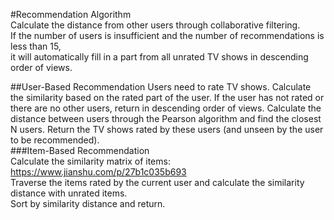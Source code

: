 #Recommendation Algorithm  
Calculate the distance from other users through collaborative filtering.  
If the number of users is insufficient and the number of recommendations is less than 15,  
it will automatically fill in a part from all unrated TV shows in descending order of views.  

##User-Based Recommendation
Users need to rate TV shows. Calculate the similarity based on the rated part of the user. If the user has not rated or there are no other users, return in descending order of views.
Calculate the distance between users through the Pearson algorithm and find the closest N users. Return the TV shows rated by these users (and unseen by the user to be recommended).  
###Item-Based Recommendation  
Calculate the similarity matrix of items: https://www.jianshu.com/p/27b1c035b693  
Traverse the items rated by the current user and calculate the similarity distance with unrated items.  
Sort by similarity distance and return.
